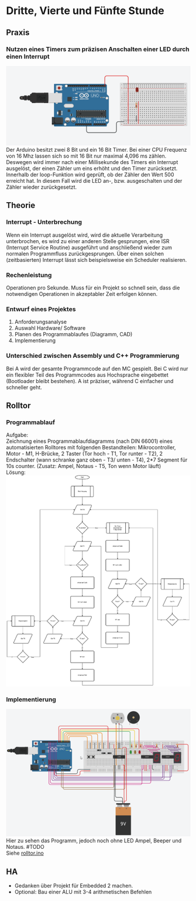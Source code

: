# Dritte, Vierte und Fünfte Stunde

## Praxis

### Nutzen eines Timers zum präzisen Anschalten einer LED durch einen Interrupt

![Video of a curcuit containing a arduino and a breadboard. A black cable connects the Ground Port of the Arduino through a resistor with a red LED. A red cable connects the digital PIN 0 of the Arduino with the other side of the LED. The LED is blinking periodically.](media/interrupt_to_blink.gif)  
Der Arduino besitzt zwei 8 Bit und ein 16 Bit Timer. Bei einer CPU Frequenz von 16 Mhz lassen sich so mit 16 Bit nur maximal 4,096 ms zählen. Deswegen  wird immer nach einer Millisekunde des Timers ein Interrupt ausgelöst, der einen Zähler um eins erhöht und den Timer zurücksetzt. Innerhalb der loop-Funktion wird geprüft, ob der Zähler den Wert 500 erreicht hat. In diesem Fall wird die LED an-, bzw. ausgeschalten und der Zähler wieder zurückgesetzt.

## Theorie

### Interrupt - Unterbrechung

Wenn ein Interrupt ausgelöst wird, wird die aktuelle Verarbeitung unterbrochen, es wird zu einer anderen Stelle gesprungen, eine ISR (Interrupt Service Routine) ausgeführt und anschließend wieder zum normalen Programmfluss zurückgesprungen. Über einen solchen (zeitbasierten) Interrupt lässt sich beispielsweise ein Scheduler realisieren.

### Rechenleistung

Operationen pro Sekunde. Muss für ein Projekt so schnell sein, dass die notwendigen Operationen in akzeptabler Zeit erfolgen können.  

### Entwurf eines Projektes

1. Anforderungsanalyse
2. Auswahl Hardware/ Software
3. Planen des Programmablaufes (Diagramm, CAD)
4. Implementierung

### Unterschied zwischen Assembly und C++ Programmierung

Bei A wird der gesamte Programmcode auf den MC gespielt. Bei C wird nur ein flexibler Teil des Programmcodes aus Hochsprache eingebettet (Bootloader bleibt bestehen). A ist präziser, während C einfacher und schneller geht.  

## Rolltor

### Programmablauf

Aufgabe:  
Zeichnung eines Programmablaufdiagramms (nach DIN 66001) eines automatisierten Rolltores mit folgenden Bestandteilen:
Mikrocontroller, Motor - M1, H-Brücke, 2 Taster (Tor hoch - T1, Tor runter - T2), 2 Endschalter (wann schranke ganz oben - T3/ unten - T4), 2*7 Segment für 10s counter. (Zusatz: Ampel,  Notaus - T5, Ton wenn Motor läuft)  
Lösung:  
![A really complex activity diagramm](media/rolltor_zusatz.png)  

### Implementierung

![Video of a really complex tinkercad programm.](media/rolltor.gif)  
Hier zu sehen das Programm, jedoch noch ohne LED Ampel, Beeper und Notaus. #TODO  
Siehe [rolltor.ino](src/rolltor/rolltor.ino)

## HA

- Gedanken über Projekt für Embedded 2 machen.  
- Optional: Bau einer ALU mit 3-4 arithmetischen Befehlen  
